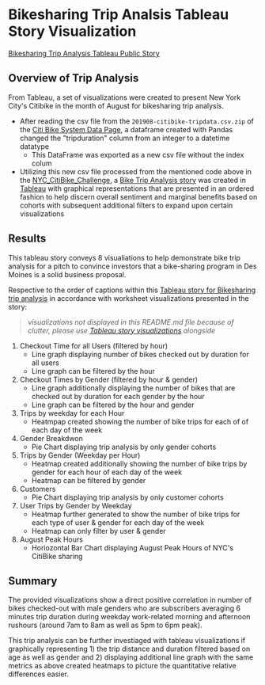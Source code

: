 # Bikesharing Trip Analsis Tableau Story Visualization
[Bikesharing Trip Analysis Tableau Public Story](https://public.tableau.com/app/profile/vincent.zhang3409/viz/BikesharingTripAnalysis/TripAnalysis?publish=yes)

## Overview of Trip Analysis
From Tableau, a set of visualizations were created to present New York City's Citibike in the month of August for bikesharing trip analysis.
- After reading the csv file from the <code>201908-citibike-tripdata.csv.zip</code> of the [Citi Bike System Data Page](https://www.citibikenyc.com/system-data), a dataframe created with Pandas changed the "tripduration" column from an integer to a datetime datatype
   - This DataFrame was exported as a new csv file without the index colum
- Utilizing this new csv file processed from the mentioned code above in the [NYC_CitiBike_Challenge](https://github.com/vzhang90/bikesharing/blob/main/NYC_CitiBike_Challenge.ipynb), a [Bike Trip Analysis story](https://public.tableau.com/app/profile/vincent.zhang3409/viz/BikesharingTripAnalysis/TripAnalysis?publish=yes) was created in [Tableau](https://public.tableau.com/app/profile/vincent.zhang3409/viz/BikesharingTripAnalysis/TripAnalysis?publish=yes) with graphical representations that are presented in an ordered fashion to help discern overall sentiment and marginal benefits based on cohorts with subsequent additional filters to expand upon certain visualizations


## Results
This tableau story conveys 8 visualiations to help demonstrate bike trip analysis for a pitch to convince investors that a bike-sharing program in Des Moines is a solid business proposal.  


Respective to the order of captions within this [Tableau story for Bikesharing trip analysis](https://public.tableau.com/app/profile/vincent.zhang3409/viz/BikesharingTripAnalysis/TripAnalysis?publish=yes) in accordance with worksheet visualizations presented in the story:
>*visualizations not displayed in this README.md file because of clutter, please use [Tableau story visualizations](https://public.tableau.com/app/profile/vincent.zhang3409/viz/BikesharingTripAnalysis/TripAnalysis?publish=yes) alongside*

1) Checkout Time for all Users (filtered by hour)
   - Line graph displaying number of bikes checked out by duration for all users
   - Line graph  can be filtered by the hour
2) Checkout Times by Gender (filtered by hour & gender)
   - Line graph additionally displaying the number of bikes that are checked out by duration for each gender by the hour
   - Line graph can be filtered by the hour and gender
3) Trips by weekday for each Hour
   - Heatmpap created showing the number of bike trips for each of of each day of the week
4) Gender Breakdwon
   - Pie Chart displaying trip analysis by only gender cohorts 
6) Trips by Gender (Weekday per Hour)
   - Heatmap created additionally showing the number of bike trips by gender for each hour of each day of the week
   - Heatmap can be filtered by gender
7) Customers
   - Pie Chart displaying trip analysis by only customer cohorts
9) User Trips by Gender by Weekday
   - Heatmap further generated to show the number of bike trips for each type of user & gender for each day of the week
   - Heatmap can only filter by user & gender
10) August Peak Hours
    - Horiozontal Bar Chart displaying August Peak Hours of NYC's CitiBike sharing
  
## Summary
The provided visualizations show a direct positive correlation in number of bikes checked-out with male genders who are subscribers averaging 6 minutes trip duration during weekday work-related morning and afternoon rushours (around 7am to 8am as well as 5pm to 6pm peak).

This trip analysis can be further investiaged with tableau visualizations if graphically representing 1) the trip distance and duration filtered based on age as well as gender and 2) displaying additional line graph with the same metrics as above created heatmaps to picture the quantitative relative differences easier.
